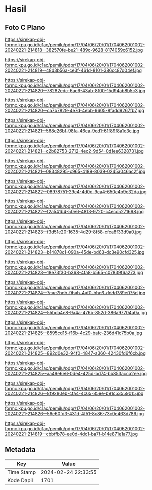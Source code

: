 # Hasil

## Foto C Plano

https://sirekap-obj-formc.kpu.go.id/c1ac/pemilu/pdpr/17/04/06/20/01/1704062001002-20240221-214818--382570fe-be21-489c-9628-8174059c6152.jpg

https://sirekap-obj-formc.kpu.go.id/c1ac/pemilu/pdpr/17/04/06/20/01/1704062001002-20240221-214819--48d3b56a-ce3f-461d-8101-386cc87d04ef.jpg

https://sirekap-obj-formc.kpu.go.id/c1ac/pemilu/pdpr/17/04/06/20/01/1704062001002-20240221-214820--78282edc-6ac6-43ab-8f00-15d94ab8b5c3.jpg

https://sirekap-obj-formc.kpu.go.id/c1ac/pemilu/pdpr/17/04/06/20/01/1704062001002-20240221-214820--ca7b7829-4e7d-4ebb-9605-8fadd9267fb7.jpg

https://sirekap-obj-formc.kpu.go.id/c1ac/pemilu/pdpr/17/04/06/20/01/1704062001002-20240221-214821--568e26bf-98fa-46ca-9ed1-61f89f8a1e3c.jpg

https://sirekap-obj-formc.kpu.go.id/c1ac/pemilu/pdpr/17/04/06/20/01/1704062001002-20240221-214821--c2b82753-2712-4ec2-9d54-0d1ee6328731.jpg

https://sirekap-obj-formc.kpu.go.id/c1ac/pemilu/pdpr/17/04/06/20/01/1704062001002-20240221-214821--08348295-c965-4189-8039-0245a046ac2f.jpg

https://sirekap-obj-formc.kpu.go.id/c1ac/pemilu/pdpr/17/04/06/20/01/1704062001002-20240221-214822--08978751-29c4-4d0d-9ca4-650c4b9c32da.jpg

https://sirekap-obj-formc.kpu.go.id/c1ac/pemilu/pdpr/17/04/06/20/01/1704062001002-20240221-214822--f2a541b4-50e6-4813-9720-c4ecc5271698.jpg

https://sirekap-obj-formc.kpu.go.id/c1ac/pemilu/pdpr/17/04/06/20/01/1704062001002-20240221-214823--f3d51e20-1635-4d29-8f58-cfca8f33d9a0.jpg

https://sirekap-obj-formc.kpu.go.id/c1ac/pemilu/pdpr/17/04/06/20/01/1704062001002-20240221-214823--b14878c1-090a-45de-bd63-dc3e90cfd325.jpg

https://sirekap-obj-formc.kpu.go.id/c1ac/pemilu/pdpr/17/04/06/20/01/1704062001002-20240221-214823--18e73f30-b368-4fa8-b565-c07839f6a273.jpg

https://sirekap-obj-formc.kpu.go.id/c1ac/pemilu/pdpr/17/04/06/20/01/1704062001002-20240221-214824--7cae7bdb-9bab-4af0-bbe6-dddd789e075d.jpg

https://sirekap-obj-formc.kpu.go.id/c1ac/pemilu/pdpr/17/04/06/20/01/1704062001002-20240221-214824--55bda4e8-9a4a-476b-852d-386a97704a0a.jpg

https://sirekap-obj-formc.kpu.go.id/c1ac/pemilu/pdpr/17/04/06/20/01/1704062001002-20240221-214825--8595cd15-f16b-4c29-bafc-236d41c75b0a.jpg

https://sirekap-obj-formc.kpu.go.id/c1ac/pemilu/pdpr/17/04/06/20/01/1704062001002-20240221-214825--892d0e32-94f0-4847-a360-42430fd6f6cb.jpg

https://sirekap-obj-formc.kpu.go.id/c1ac/pemilu/pdpr/17/04/06/20/01/1704062001002-20240221-214825--aa49e6e6-0de4-425d-bd74-bb853acca2ee.jpg

https://sirekap-obj-formc.kpu.go.id/c1ac/pemilu/pdpr/17/04/06/20/01/1704062001002-20240221-214826--8f9280eb-cfa4-4c65-85ee-b91c53559015.jpg

https://sirekap-obj-formc.kpu.go.id/c1ac/pemilu/pdpr/17/04/06/20/01/1704062001002-20240221-214826--56e60fd3-431d-4f51-8c86-73c0e463d786.jpg

https://sirekap-obj-formc.kpu.go.id/c1ac/pemilu/pdpr/17/04/06/20/01/1704062001002-20240221-214819--cbbffb78-ee0d-4dc1-ba7f-b14e871e1a77.jpg


## Metadata

| Key        | Value               |
| ---------- | ------------------- |
| Time Stamp | 2024-02-24 22:33:55 |
| Kode Dapil | 1701                |



